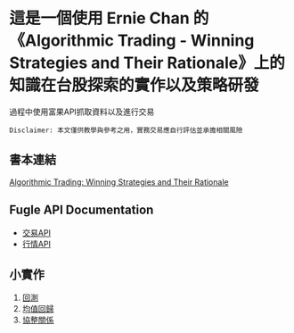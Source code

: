 # 這是一個使用 Ernie Chan 的 《Algorithmic Trading - Winning Strategies and Their Rationale》上的知識在台股探索的實作以及策略研發

過程中使用富果API抓取資料以及進行交易

```Disclaimer: 本文僅供教學與參考之用，實務交易應自行評估並承擔相關風險```

## 書本連結

[Algorithmic Trading: Winning Strategies and Their Rationale](https://www.google.com/search?q=algorithmic+trading%3A+winning+strategies+and+their+rationale&rlz=1C5CHFA_enTW990TW990&oq=al&gs_lcrp=EgZjaHJvbWUqCAgAEEUYJxg7MggIABBFGCcYOzIGCAEQRRhAMgYIAhBFGDkyBggDEEUYOzIGCAQQRRg8MgYIBRBFGDwyBggGEEUYPDIGCAcQRRg80gEHOTcyajBqNKgCALACAQ&sourceid=chrome&ie=UTF-8)<br>

## Fugle API Documentation

* [交易API](https://developer.fugle.tw/docs/trading/intro)<br>
* [行情API](https://developer.fugle.tw/docs/data/intro)<br>

## 小實作

1. [回測](1_回測.md)
2. [均值回歸](2_均值回歸.md)
3. [協整關係](3_協整關係.md)
